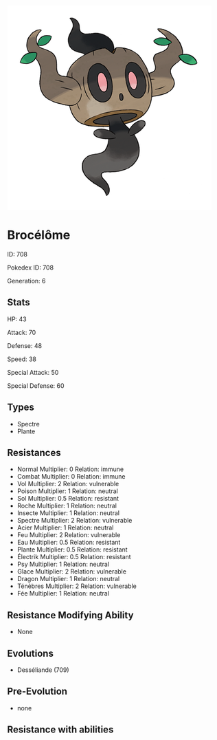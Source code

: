 ![](https://raw.githubusercontent.com/PokeAPI/sprites/master/sprites/pokemon/other/official-artwork/708.png)

# Brocélôme
ID: 708

Pokedex ID: 708

Generation: 6

## Stats

HP: 43

Attack: 70

Defense: 48

Speed: 38

Special Attack: 50

Special Defense: 60

## Types

- Spectre
- Plante
## Resistances

- Normal Multiplier: 0 Relation: immune
- Combat Multiplier: 0 Relation: immune
- Vol Multiplier: 2 Relation: vulnerable
- Poison Multiplier: 1 Relation: neutral
- Sol Multiplier: 0.5 Relation: resistant
- Roche Multiplier: 1 Relation: neutral
- Insecte Multiplier: 1 Relation: neutral
- Spectre Multiplier: 2 Relation: vulnerable
- Acier Multiplier: 1 Relation: neutral
- Feu Multiplier: 2 Relation: vulnerable
- Eau Multiplier: 0.5 Relation: resistant
- Plante Multiplier: 0.5 Relation: resistant
- Électrik Multiplier: 0.5 Relation: resistant
- Psy Multiplier: 1 Relation: neutral
- Glace Multiplier: 2 Relation: vulnerable
- Dragon Multiplier: 1 Relation: neutral
- Ténèbres Multiplier: 2 Relation: vulnerable
- Fée Multiplier: 1 Relation: neutral
## Resistance Modifying Ability

- None

## Evolutions

- Desséliande (709)
## Pre-Evolution

- none

## Resistance with abilities
